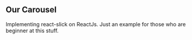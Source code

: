 ## Our Carousel 

Implementing react-slick on ReactJs. Just an example for those who are beginner at this stuff.
